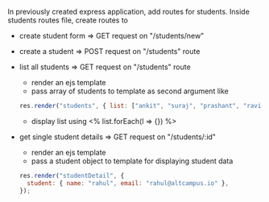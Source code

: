 In previously created express application, add routes for students. Inside students routes file, create routes to

- create student form => GET request on "/students/new"
- create a student => POST request on "/students" route
- list all students => GET request on "/students" route

  - render an ejs template
  - pass array of students to template as second argument like

  ```js
  res.render("students", { list: ["ankit", "suraj", "prashant", "ravi"] });
  ```

  - display list using <% list.forEach(l => {}) %>

- get single student details => GET request on "/students/:id"
  - render an ejs template
  - pass a student object to template for displaying student data
  ```js
  res.render("studentDetail", {
    student: { name: "rahul", email: "rahul@altcampus.io" },
  });
  ```
